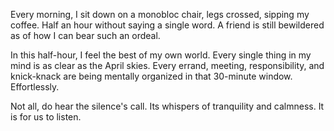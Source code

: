 Every morning, I sit down on a monobloc chair, legs crossed, sipping my coffee.
Half an hour without saying a single word. A friend is still bewildered as of how I can bear such an ordeal.

In this half-hour, I feel the best of my own world. Every single thing in my mind is as clear as the April skies. Every errand, meeting, responsibility, and knick-knack are being mentally organized in that 30-minute window. Effortlessly.

Not all, do hear the silence's call. Its whispers of tranquility and calmness.
It is for us to listen.